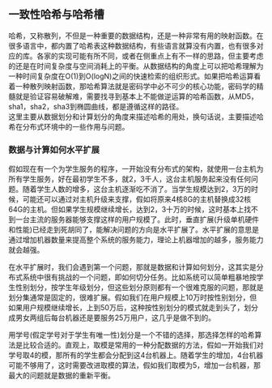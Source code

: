 ## 一致性哈希与哈希槽

哈希，又称散列，不但是一种重要的数据结构，还是一种非常有用的映射函数。在很多语言中，都内置了哈希表这种数据结构，有些语言就算没有内置，也有很多对应的库。各家的实现可能有所不同，或者在侧重点上有不一样的思路，但主要考虑的还是在时间复杂度与空间消耗上的平衡。从数据结构的角度上可以把哈希理解为一种时间复杂度在O(1)到O(logN)之间的快速检索的组织形式。如果把哈希运算看着一种散列映射函数，那哈希算法就是密码学中必不可少的核心功能，密码学的精髓就是验证容易破解难，需要找寻到基本上不能做逆运算的哈希函数，从MD5，sha1，sha2，sha3到椭圆曲线，都是遵循这样的路径。     
这里主要从数据划分和计算划分的角度来描述哈希的用处，换句话说，主要描述哈希在分布式环境中的一些作用与问题。

### 数据与计算如何水平扩展

假如现在有一个为学生服务的程序，一开始没有分布式的架构，就使用一台主机为所有学生服务，好在最初学生不多，就2，3千人，这台主机服务起来没有任何问题。随着学生人数的增多，这台主机逐渐吃不消了。当学生规模达到2，3万的时候，可能还可以通过对主机升级来支撑，假如将原来4核8G的主机替换成32核64G的主机。但如果学生规模继续增长，达到2，3十万的时候，这时基本上找不到一台主流的服务器能够支撑这样的用户规模了。此时，垂直扩展(升级单机硬件和性能)已经走到死胡同了，能解决问题的方向是水平扩展了。水平扩展的意思是通过增加机器数量来提高整个系统的服务能力，理论上机器增加的越多，服务能力就会越强。     

在水平扩展时，我们会遇到第一个问题，那就是数据和计算如何划分，这其实是分布式系统中很有挑战的一个问题，即如何切分任务。比如系统可以简单粗暴地按学生性别划分，按学生年级划分，但这些划分原则都有一个很难克服的问题，那就是划分集通常是固定的，很难扩展。假如我们在用户规模上10万时按性别划分，但如果用户规模继续增长，上到50万后，这种按性别划分的模式就走到头了，划分成男女两组后每台机器还是要服务25万用户，这几乎是做不到的。   

用学号(假定学号对于学生有唯一性)划分是一个不错的选择，那选择怎样的哈希算法是比较合适的。直观上，取模是常用的一种分配数据的方法，假如一开始我们对学号取4的模，那所有的学生都会分配到这4台机器上。随着学生的增加，4台机器可能不够用了，这时需要改进取模的算法，假如我们取模为5，增加一台机器，那最大的问题就是数据的重新平衡。

